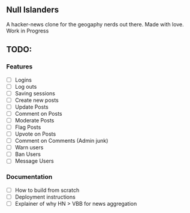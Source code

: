 ## Null Islanders

A hacker-news clone for the geogaphy nerds out there. Made with love. Work in Progress

## TODO:

### Features

- [ ] Logins
- [ ] Log outs
- [ ] Saving sessions
- [ ] Create new posts
- [ ] Update Posts
- [ ] Comment on Posts
- [ ] Moderate Posts
- [ ] Flag Posts
- [ ] Upvote on Posts
- [ ] Comment on Comments
      (Admin junk)
- [ ] Warn users
- [ ] Ban Users
- [ ] Message Users

### Documentation

- [ ] How to build from scratch
- [ ] Deployment instructions
- [ ] Explainer of why HN > VBB for news aggregation
